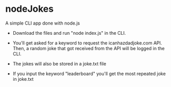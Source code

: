 # nodeJokes

A simple CLI app done with node.js

- Download the files and run "node index.js" in the CLI.

- You'll get asked for a keyword to request the icanhazdadjoke.com API. Then, a random joke that got received from the API will be logged in the CLI.

- The jokes will also be stored in a joke.txt file

- If you input the keyword "leaderboard" you'll get the most repeated joke in joke.txt
